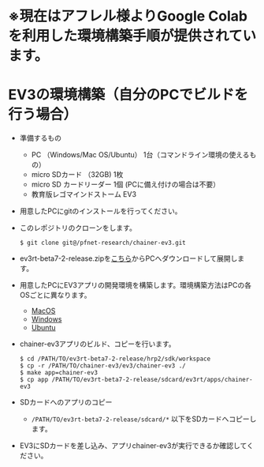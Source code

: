 # ※現在はアフレル様よりGoogle Colabを利用した環境構築手順が提供されています。





# EV3の環境構築（自分のPCでビルドを行う場合）

- 準備するもの
  - PC （Windows/Mac OS/Ubuntu） 1台（コマンドライン環境の使えるもの）
  - micro SDカード （32GB) 1枚
  - micro SD カードリーダー 1個 (PCに備え付けの場合は不要）
  - 教育版レゴマインドストーム EV3
  
- 用意したPCにgitのインストールを行ってください。

- このレポジトリのクローンをします。
  ```
  $ git clone git@/pfnet-research/chainer-ev3.git
  ```
  
- ev3rt-beta7-2-release.zipを[こちら](https://dev.toppers.jp/trac_user/ev3pf/wiki/Download#%E3%83%80%E3%82%A6%E3%83%B3%E3%83%AD%E3%83%BC%E3%83%89)からPCへダウンロードして展開します。
  
- 用意したPCにEV3アプリの開発環境を構築します。環境構築方法はPCの各OSごとに異なります。
  - [MacOS](https://dev.toppers.jp/trac_user/ev3pf/wiki/DevEnvMac)
  - [Windows](https://dev.toppers.jp/trac_user/ev3pf/wiki/DevEnvWin)
  - [Ubuntu](https://dev.toppers.jp/trac_user/ev3pf/wiki/DevEnvLinux)

- chainer-ev3アプリのビルド、コピーを行います。
  ```
  $ cd /PATH/TO/ev3rt-beta7-2-release/hrp2/sdk/workspace
  $ cp -r /PATH/TO/chainer-ev3/ev3/chainer-ev3 ./
  $ make app=chainer-ev3
  $ cp app /PATH/TO/ev3rt-beta7-2-release/sdcard/ev3rt/apps/chainer-ev3
  ```
  
- SDカードへのアプリのコピー
  - `/PATH/TO/ev3rt-beta7-2-release/sdcard/*` 以下をSDカードへコピーします。
  
- EV3にSDカードを差し込み、アプリchainer-ev3が実行できるか確認してください。
